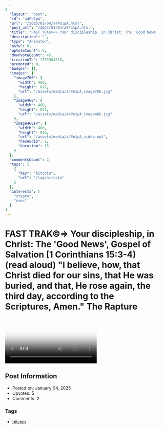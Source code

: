 ```yaml
---
{
  "layout": "post",
  "id": "a4Po1pA",
  "url": "/2025/01/04/a4Po1pA.html",
  "post_url": "/2025/01/04/a4Po1pA.html",
  "title": "FAST TRAK©=> Your discipleship, in Christ: The 'Good News', Gospel of Salvation [1 Corinthians 15:3-4) (read aloud) \"I believe, how, that Christ died for our sins, that He was buried, and that, He rose again, the third day, according to the Scriptures, Amen.\" The Rapture",
  "description": "",
  "type": "Animated",
  "nsfw": 0,
  "upVoteCount": 5,
  "downVoteCount": 45,
  "creationTs": 1735984818,
  "promoted": 0,
  "badges": [],
  "images": {
    "image700": {
      "width": 460,
      "height": 817,
      "url": "/assets/media/a4Po1pA_image700.jpg"
    },
    "image460": {
      "width": 460,
      "height": 817,
      "url": "/assets/media/a4Po1pA_image460.jpg"
    },
    "image460sv": {
      "width": 460,
      "height": 816,
      "url": "/assets/media/a4Po1pA_video.mp4",
      "hasAudio": 1,
      "duration": 15
    }
  },
  "commentsCount": 2,
  "tags": [
    {
      "key": "bitcoin",
      "url": "/tag/bitcoin"
    }
  ],
  "interests": [
    "crypto",
    "news"
  ]
}
---
```


# FAST TRAK©=> Your discipleship, in Christ: The 'Good News', Gospel of Salvation [1 Corinthians 15:3-4) (read aloud) "I believe, how, that Christ died for our sins, that He was buried, and that, He rose again, the third day, according to the Scriptures, Amen." The Rapture

<video controls playsinline loop poster="/assets/media/a4Po1pA_image460.jpg">
  <source src="/assets/media/a4Po1pA_video.mp4" type="video/mp4">
  Your browser does not support the video tag.
</video>

## Post Information

- Posted on: January 04, 2025
- Upvotes: 5
- Comments: 2

### Tags

- [bitcoin](/tag/bitcoin)
